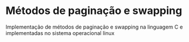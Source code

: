 # Métodos de paginação e swapping 
Implementação de métodos de paginação e swapping na linguagem C e implementadas no sistema operacional linux
